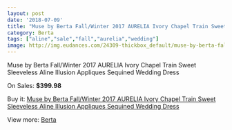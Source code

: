 ```yaml
---
layout: post
date: '2018-07-09'
title: "Muse by Berta Fall/Winter 2017 AURELIA Ivory Chapel Train Sweet Sleeveless Aline Illusion Appliques Sequined Wedding Dress"
category: Berta
tags: ["aline","sale","fall","aurelia","wedding"]
image: http://img.eudances.com/24309-thickbox_default/muse-by-berta-fall-winter-2017-aurelia-ivory-chapel-train-sweet-sleeveless-aline-illusion-appliques-sequined-wedding-dress.jpg
---
```

Muse by Berta Fall/Winter 2017 AURELIA Ivory Chapel Train Sweet Sleeveless Aline Illusion Appliques Sequined Wedding Dress

On Sales: **$399.98**
<a href="https://www.eudances.com/en/berta/8077-muse-by-berta-fall-winter-2017-aurelia-ivory-chapel-train-sweet-sleeveless-aline-illusion-appliques-sequined-wedding-dress.html"><amp-img layout="responsive" width="600" height="600" src="//img.eudances.com/24309-thickbox_default/muse-by-berta-fall-winter-2017-aurelia-ivory-chapel-train-sweet-sleeveless-aline-illusion-appliques-sequined-wedding-dress.jpg" alt="Muse by Berta Fall/Winter 2017 AURELIA Ivory Chapel Train Sweet Sleeveless Aline Illusion Appliques Sequined Wedding Dress 0" /></a>
<a href="https://www.eudances.com/en/berta/8077-muse-by-berta-fall-winter-2017-aurelia-ivory-chapel-train-sweet-sleeveless-aline-illusion-appliques-sequined-wedding-dress.html"><amp-img layout="responsive" width="600" height="600" src="//img.eudances.com/24315-thickbox_default/muse-by-berta-fall-winter-2017-aurelia-ivory-chapel-train-sweet-sleeveless-aline-illusion-appliques-sequined-wedding-dress.jpg" alt="Muse by Berta Fall/Winter 2017 AURELIA Ivory Chapel Train Sweet Sleeveless Aline Illusion Appliques Sequined Wedding Dress 1" /></a>
<a href="https://www.eudances.com/en/berta/8077-muse-by-berta-fall-winter-2017-aurelia-ivory-chapel-train-sweet-sleeveless-aline-illusion-appliques-sequined-wedding-dress.html"><amp-img layout="responsive" width="600" height="600" src="//img.eudances.com/24314-thickbox_default/muse-by-berta-fall-winter-2017-aurelia-ivory-chapel-train-sweet-sleeveless-aline-illusion-appliques-sequined-wedding-dress.jpg" alt="Muse by Berta Fall/Winter 2017 AURELIA Ivory Chapel Train Sweet Sleeveless Aline Illusion Appliques Sequined Wedding Dress 2" /></a>
<a href="https://www.eudances.com/en/berta/8077-muse-by-berta-fall-winter-2017-aurelia-ivory-chapel-train-sweet-sleeveless-aline-illusion-appliques-sequined-wedding-dress.html"><amp-img layout="responsive" width="600" height="600" src="//img.eudances.com/24313-thickbox_default/muse-by-berta-fall-winter-2017-aurelia-ivory-chapel-train-sweet-sleeveless-aline-illusion-appliques-sequined-wedding-dress.jpg" alt="Muse by Berta Fall/Winter 2017 AURELIA Ivory Chapel Train Sweet Sleeveless Aline Illusion Appliques Sequined Wedding Dress 3" /></a>
<a href="https://www.eudances.com/en/berta/8077-muse-by-berta-fall-winter-2017-aurelia-ivory-chapel-train-sweet-sleeveless-aline-illusion-appliques-sequined-wedding-dress.html"><amp-img layout="responsive" width="600" height="600" src="//img.eudances.com/24312-thickbox_default/muse-by-berta-fall-winter-2017-aurelia-ivory-chapel-train-sweet-sleeveless-aline-illusion-appliques-sequined-wedding-dress.jpg" alt="Muse by Berta Fall/Winter 2017 AURELIA Ivory Chapel Train Sweet Sleeveless Aline Illusion Appliques Sequined Wedding Dress 4" /></a>
<a href="https://www.eudances.com/en/berta/8077-muse-by-berta-fall-winter-2017-aurelia-ivory-chapel-train-sweet-sleeveless-aline-illusion-appliques-sequined-wedding-dress.html"><amp-img layout="responsive" width="600" height="600" src="//img.eudances.com/24311-thickbox_default/muse-by-berta-fall-winter-2017-aurelia-ivory-chapel-train-sweet-sleeveless-aline-illusion-appliques-sequined-wedding-dress.jpg" alt="Muse by Berta Fall/Winter 2017 AURELIA Ivory Chapel Train Sweet Sleeveless Aline Illusion Appliques Sequined Wedding Dress 5" /></a>
<a href="https://www.eudances.com/en/berta/8077-muse-by-berta-fall-winter-2017-aurelia-ivory-chapel-train-sweet-sleeveless-aline-illusion-appliques-sequined-wedding-dress.html"><amp-img layout="responsive" width="600" height="600" src="//img.eudances.com/24310-thickbox_default/muse-by-berta-fall-winter-2017-aurelia-ivory-chapel-train-sweet-sleeveless-aline-illusion-appliques-sequined-wedding-dress.jpg" alt="Muse by Berta Fall/Winter 2017 AURELIA Ivory Chapel Train Sweet Sleeveless Aline Illusion Appliques Sequined Wedding Dress 6" /></a>

Buy it: [Muse by Berta Fall/Winter 2017 AURELIA Ivory Chapel Train Sweet Sleeveless Aline Illusion Appliques Sequined Wedding Dress](https://www.eudances.com/en/berta/8077-muse-by-berta-fall-winter-2017-aurelia-ivory-chapel-train-sweet-sleeveless-aline-illusion-appliques-sequined-wedding-dress.html "Muse by Berta Fall/Winter 2017 AURELIA Ivory Chapel Train Sweet Sleeveless Aline Illusion Appliques Sequined Wedding Dress")

View more: [Berta](https://www.eudances.com/en/110-berta "Berta")
